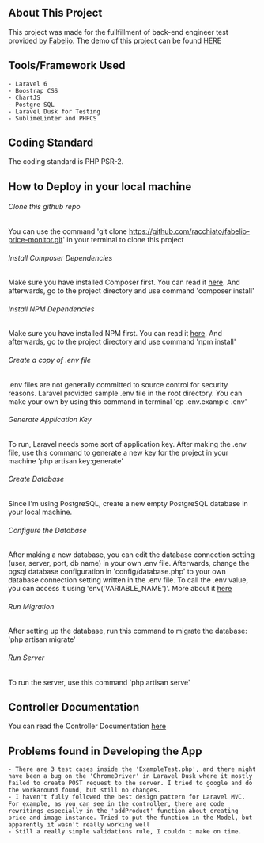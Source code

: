 ## About This Project

This project was made for the fullfillment of back-end engineer test provided by [Fabelio](https://www.fabelio.com). The demo of this project can be found [HERE](http://salty-mesa-33948.herokuapp.com/)

## Tools/Framework Used
    - Laravel 6
    - Boostrap CSS
    - ChartJS
    - Postgre SQL
    - Laravel Dusk for Testing
    - SublimeLinter and PHPCS

## Coding Standard

The coding standard is PHP PSR-2.

## How to Deploy in your local machine

###### Clone this github repo

You can use the command 'git clone https://github.com/racchiato/fabelio-price-monitor.git' in your terminal to clone this project

###### Install Composer Dependencies

Make sure you have installed Composer first. You can read it [here](https://getcomposer.org/download/). And afterwards, go to the project directory and use command
'composer install'

###### Install NPM Dependencies

Make sure you have installed NPM first. You can read it [here](https://www.npmjs.com/get-npm). And afterwards, go to the project directory and use command
'npm install'

###### Create a copy of .env file

.env files are not generally committed to source control for security reasons. Laravel provided sample .env file in the root directory. You can make your own by using this command in terminal
'cp .env.example .env'

###### Generate Application Key

To run, Laravel needs some sort of application key. After making the .env file, use this command to generate a new key for the project in your machine
'php artisan key:generate'

###### Create Database

Since I'm using PostgreSQL, create a new empty PostgreSQL database in your local machine.

###### Configure the Database

After making a new database, you can edit the database connection setting (user, server, port, db name) in your own .env file. Afterwards, change the pgsql database configuration in 'config/database.php' to your own database connection setting written in the .env file. To call the .env value, you can access it using 'env('VARIABLE_NAME')'. More about it [here](https://laravel.com/docs/6.x/database#configuration)

###### Run Migration

After setting up the database, run this command to migrate the database:
'php artisan migrate'

###### Run Server

To run the server, use this command
'php artisan serve'

## Controller Documentation

You can read the Controller Documentation [here](https://github.com/racchiato/fabelio-price-monitor/blob/master/Controller.md)

## Problems found in Developing the App

    - There are 3 test cases inside the 'ExampleTest.php', and there might have been a bug on the 'ChromeDriver' in Laravel Dusk where it mostly failed to create POST request to the server. I tried to google and do the workaround found, but still no changes.
    - I haven't fully followed the best design pattern for Laravel MVC. For example, as you can see in the controller, there are code rewritings especially in the 'addProduct' function about creating price and image instance. Tried to put the function in the Model, but apparently it wasn't really working well
    - Still a really simple validations rule, I couldn't make on time.







